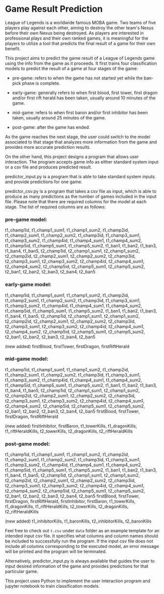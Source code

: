 # Game Result Prediction

League of Legends is a worldwide famous MOBA game. Two teams of five players play against each other, aiming to destroy
the other team's Nexus before their own Nexus being destroyed. As players are interested in professional plays and their
own ranked games, it is meaningful for the players to utilize a tool that predicts the final result of a game for their 
own benefit. 

This project aims to predict the game result of a League of Legends game using the info from the game as it proceeds. It 
first trains four classification models to predict the result of a game at four stages of the game: 

- pre-game: refers to when the game has not started yet while the ban-pick 
phase is complete. 

- early-game: generally refers to when first blood, first tower, first dragon 
and/or first rift herald has been taken, usually around 10 minutes of the game.

- mid-game: refers to when first baron and/or first inhibitor has been taken, 
usually around 25 minutes of the game. 

- post-game: after the game has ended. 

As the game reaches the next stage, the user could switch to the model associated to that stage that analyzes more information 
from the game and provides more accurate prediction results. 

On the other hand, this project designs a program that allows user interaction. The program accepts game info as either 
standard system input or a csv file and produces predicted result. 

predictor_input.py is a program that is able to take standard system inputs and provide predictions for one game. 

predictor_csv.py is a program that takes a csv file as input, which is able to produce as many predictions as the number of games
included in the input file.
Please note that there are required columns for the model at each stage. The list of required columns are as follows:

### pre-game model:

t1_champ1id, t1_champ1_sum1, t1_champ1_sum2, t1_champ2id, t1_champ2_sum1, t1_champ2_sum2, t1_champ3id, t1_champ3_sum1, 
t1_champ3_sum2, t1_champ4id, t1_champ4_sum1, t1_champ4_sum2, t1_champ5id, t1_champ5_sum1, t1_champ5_sum2, 
t1_ban1, t1_ban2, t1_ban3, t1_ban4, t1_ban5, 
t2_champ1id, t2_champ1_sum1, t2_champ1_sum2, t2_champ2id, t2_champ2_sum1, t2_champ2_sum2, t2_champ3id, t2_champ3_sum1, 
t2_champ3_sum2, t2_champ4id, t2_champ4_sum1, t2_champ4_sum2, t2_champ5id, t2_champ5_sum1, t2_champ5_sum2,
t2_ban1, t2_ban2, t2_ban3, t2_ban4, t2_ban5

### early-game model:

t1_champ1id, t1_champ1_sum1, t1_champ1_sum2, t1_champ2id, t1_champ2_sum1, t1_champ2_sum2, t1_champ3id, t1_champ3_sum1, 
t1_champ3_sum2, t1_champ4id, t1_champ4_sum1, t1_champ4_sum2, t1_champ5id, t1_champ5_sum1, t1_champ5_sum2, 
t1_ban1, t1_ban2, t1_ban3, t1_ban4, t1_ban5, 
t2_champ1id, t2_champ1_sum1, t2_champ1_sum2, t2_champ2id, t2_champ2_sum1, t2_champ2_sum2, t2_champ3id, t2_champ3_sum1, 
t2_champ3_sum2, t2_champ4id, t2_champ4_sum1, t2_champ4_sum2, t2_champ5id, t2_champ5_sum1, t2_champ5_sum2,
t2_ban1, t2_ban2, t2_ban3, t2_ban4, t2_ban5

(new added) firstBlood, firstTower, firstDragon, firstRiftHerald

### mid-game model:

t1_champ1id, t1_champ1_sum1, t1_champ1_sum2, t1_champ2id, t1_champ2_sum1, t1_champ2_sum2, t1_champ3id, t1_champ3_sum1, 
t1_champ3_sum2, t1_champ4id, t1_champ4_sum1, t1_champ4_sum2, t1_champ5id, t1_champ5_sum1, t1_champ5_sum2, 
t1_ban1, t1_ban2, t1_ban3, t1_ban4, t1_ban5, 
t2_champ1id, t2_champ1_sum1, t2_champ1_sum2, t2_champ2id, t2_champ2_sum1, t2_champ2_sum2, t2_champ3id, t2_champ3_sum1, 
t2_champ3_sum2, t2_champ4id, t2_champ4_sum1, t2_champ4_sum2, t2_champ5id, t2_champ5_sum1, t2_champ5_sum2,
t2_ban1, t2_ban2, t2_ban3, t2_ban4, t2_ban5
firstBlood, firstTower, firstDragon, firstRiftHerald

(new added) firstInhibitor, firstBaron, t1_towerKills, t1_dragonKills, t1_riftHeraldKills, t2_towerKills, t2_dragonKills, t2_riftHeraldKills

### post-game model:

t1_champ1id, t1_champ1_sum1, t1_champ1_sum2, t1_champ2id, t1_champ2_sum1, t1_champ2_sum2, t1_champ3id, t1_champ3_sum1, 
t1_champ3_sum2, t1_champ4id, t1_champ4_sum1, t1_champ4_sum2, t1_champ5id, t1_champ5_sum1, t1_champ5_sum2, 
t1_ban1, t1_ban2, t1_ban3, t1_ban4, t1_ban5, 
t2_champ1id, t2_champ1_sum1, t2_champ1_sum2, t2_champ2id, t2_champ2_sum1, t2_champ2_sum2, t2_champ3id, t2_champ3_sum1, 
t2_champ3_sum2, t2_champ4id, t2_champ4_sum1, t2_champ4_sum2, t2_champ5id, t2_champ5_sum1, t2_champ5_sum2,
t2_ban1, t2_ban2, t2_ban3, t2_ban4, t2_ban5
firstBlood, firstTower, firstDragon, firstRiftHerald, firstInhibitor, firstBaron, 
t1_towerKills, t1_dragonKills, t1_riftHeraldKills, 
t2_towerKills, t2_dragonKills, t2_riftHeraldKills

(new added) t1_inhibitorKills, t1_baronKills, t2_inhibitorKills, t2_baronKills

Feel free to check out `t.csv` under `data` folder as an example template for an intended input csv file. It specifies what 
columns and column names should be included to successfully run the program. If the input csv file does not include all 
columns corresponding to the executed model, an error message will be printed and the program will be terminated. 

Alternatively, predictor_input.py is always available that guides the user to input desired information of the game and provides
predictions for that particular game.

This project uses Python to implement the user interaction program and jupyter notebook to train classification models. 
